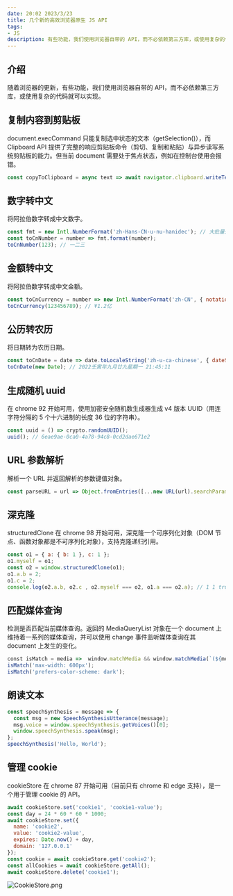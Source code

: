 ```yaml
---
date: 20:02 2023/3/23
title: 几个新的高效浏览器原生 JS API
tags:
- JS
description: 有些功能，我们使用浏览器自带的 API，而不必依赖第三方库，或使用复杂的代码就可以实现。
---
```

## 介绍
随着浏览器的更新，有些功能，我们使用浏览器自带的 API，而不必依赖第三方库，或使用复杂的代码就可以实现。

## 复制内容到剪贴板
document.execCommand 只能复制选中状态的文本（getSelection()），而 Clipboard API 提供了完整的响应剪贴板命令（剪切、复制和粘贴）与异步读写系统剪贴板的能力。但当前 document 需要处于焦点状态，例如在控制台使用会报错。
```js
const copyToClipboard = async text => await navigator.clipboard.writeText(text);
```

## 数字转中文
将阿拉伯数字转成中文数字。
```js
const fmt = new Intl.NumberFormat('zh-Hans-CN-u-nu-hanidec'); // 大批量处理数字时可以重复使用
const toCnNumber = number => fmt.format(number);
toCnNumber(123); // 一二三
```

## 金额转中文
将阿拉伯数字转成中文金额。
```js
const toCnCurrency = number => new Intl.NumberFormat('zh-CN', { notation: 'compact',style: 'currency', currency: 'CNY' }).format(number);
toCnCurrency(123456789); // ¥1.2亿
```

## 公历转农历
将日期转为农历日期。
```js
const toCnDate = date => date.toLocaleString('zh-u-ca-chinese', { dateStyle: 'full' }) + ' ' + date.toLocaleTimeString(0, { hour12: false });
toCnDate(new Date); // 2022壬寅年九月廿九星期一 21:45:11
```

## 生成随机 uuid
在 chrome 92 开始可用，使用加密安全随机数生成器生成 v4 版本 UUID（用连字符分隔的 5 个十六进制的长度 36 位的字符串）。
```js
const uuid = () => crypto.randomUUID();
uuid(); // 6eae9ae-0ca0-4a78-94c8-0cd2dae671e2
```

## URL 参数解析
解析一个 URL 并返回解析的参数键值对象。
```js
const parseURL = url => Object.fromEntries([...new URL(url).searchParams]);
```

## 深克隆
structuredClone 在 chrome 98 开始可用，深克隆一个可序列化对象（DOM 节点、函数对象都是不可序列化对象），支持克隆递归引用。
```js
const o1 = { a: { b: 1 }, c: 1 };
o1.myself = o1;
const o2 = window.structuredClone(o1);
o1.a.b = 2;
o1.c = 2;
console.log(o2.a.b, o2.c , o2.myself === o2, o1.a === o2.a); // 1 1 true false
```

## 匹配媒体查询
检测是否匹配当前媒体查询。返回的 MediaQueryList 对象在一个 document 上维持着一系列的媒体查询，并可以使用 change 事件监听媒体查询在其 document 上发生的变化。
```js
const isMatch = media =>  window.matchMedia && window.matchMedia(`(${media})`).matches;
isMatch('max-width: 600px');
isMatch('prefers-color-scheme: dark');
```

## 朗读文本
```js
const speechSynthesis = message => {
  const msg = new SpeechSynthesisUtterance(message);
  msg.voice = window.speechSynthesis.getVoices()[0];
  window.speechSynthesis.speak(msg);
};
speechSynthesis('Hello, World');
```

## 管理 cookie
cookieStore 在 chrome 87 开始可用（目前只有 chrome 和 edge 支持），是一个用于管理 cookie 的 API。
```js
await cookieStore.set('cookie1', 'cookie1-value');
const day = 24 * 60 * 60 * 1000;
await cookieStore.set({
  name: 'cookie2',
  value: 'cookie2-value',
  expires: Date.now() + day,
  domain: '127.0.0.1'
});
const cookie = await cookieStore.get('cookie2');
const allCookies = await cookieStore.getAll();
await cookieStore.delete('cookie1');
```
![CookieStore.png](https://p3-juejin.byteimg.com/tos-cn-i-k3u1fbpfcp/5c23d45a26f349dc8d525be54d6f0daa~tplv-k3u1fbpfcp-watermark.image?)